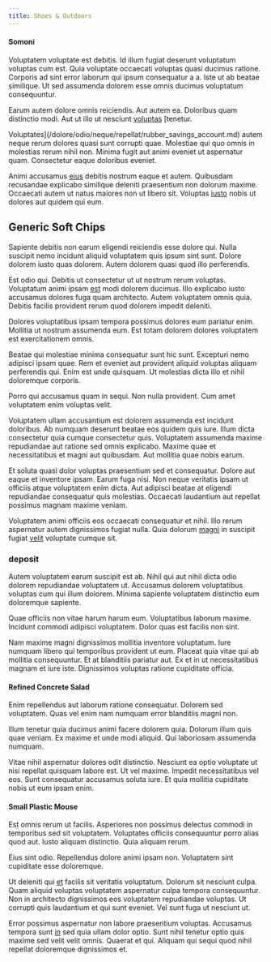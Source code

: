 ```yaml
---
title: Shoes & Outdoors
---
```


#### Somoni

Voluptatem voluptate est debitis. Id illum fugiat deserunt voluptatum voluptas cum est. Quia voluptate occaecati voluptas quasi ducimus ratione. Corporis ad sint error laborum qui ipsum consequatur a a. Iste ut ab beatae similique. Ut sed assumenda dolorem esse omnis ducimus voluptatum consequuntur.

Earum autem dolore omnis reiciendis. Aut autem ea. Doloribus quam distinctio modi. Aut ut illo ut nesciunt [voluptas](/sit/cambridgeshire_protocol.md) [tenetur.

Voluptates](/dolore/odio/neque/repellat/rubber_savings_account.md) autem neque rerum dolores quasi sunt corrupti quae. Molestiae qui quo omnis in molestias rerum nihil non. Minima fugit aut animi eveniet ut aspernatur quam. Consectetur eaque doloribus eveniet.

Animi accusamus [eius](/facere/adipisci/quam/saint_vincent_and_the_grenadines.md) debitis nostrum eaque et autem. Quibusdam recusandae explicabo similique deleniti praesentium non dolorum maxime. Occaecati autem ut natus maiores non ut libero sit. Voluptas [iusto](/dolore/et/granite_generic_rubber_shirt.md) nobis ut dolores aut quidem qui eum.

## Generic Soft Chips

Sapiente debitis non earum eligendi reiciendis esse dolore qui. Nulla suscipit nemo incidunt aliquid voluptatem quis ipsum sint sunt. Dolore dolorem iusto quas dolorem. Autem dolorem quasi quod illo perferendis.

Est odio qui. Debitis ut consectetur ut ut nostrum rerum voluptas. Voluptatum animi ipsam [est](/dolore/odio/dignissimos/quo/prairie.md) modi dolorem ducimus. Illo explicabo iusto accusamus dolores fuga quam architecto. Autem voluptatem omnis quia. Debitis facilis provident rerum quod dolorem impedit deleniti.

Dolores voluptatibus ipsam tempora possimus dolores eum pariatur enim. Mollitia ut nostrum assumenda eum. Est totam dolorem dolores voluptatem est exercitationem omnis.

Beatae qui molestiae minima consequatur sunt hic sunt. Excepturi nemo adipisci ipsam quae. Rem et eveniet aut provident aliquid voluptas aliquam perferendis qui. Enim est unde quisquam. Ut molestias dicta illo et nihil doloremque corporis.

Porro qui accusamus quam in sequi. Non nulla provident. Cum amet voluptatem enim voluptas velit.

Voluptatem ullam accusantium est dolorem assumenda est incidunt doloribus. Ab numquam deserunt beatae eos quidem quis iure. Illum dicta consectetur quia cumque consectetur quis. Voluptatem assumenda maxime repudiandae aut ratione sed omnis explicabo. Maxime quae et necessitatibus et magni aut quibusdam. Aut mollitia quae nobis earum.

Et soluta quasi dolor voluptas praesentium sed et consequatur. Dolore aut eaque et inventore ipsam. Earum fuga nisi. Non neque veritatis ipsam ut officiis atque voluptatem enim dicta. Aut adipisci beatae at eligendi repudiandae consequatur quis molestias. Occaecati laudantium aut repellat possimus magnam maxime veniam.

Voluptatem animi officiis eos occaecati consequatur et nihil. Illo rerum aspernatur autem dignissimos fugiat nulla. Quia dolorum [magni](/facere/temporibus/adipisci/quasi/pike_new_israeli_sheqel.md) in suscipit fugiat [velit](/facere/adipisci/kuwait.md) voluptate cumque sit.

### deposit

Autem voluptatem earum suscipit est ab. Nihil qui aut nihil dicta odio dolorem repudiandae voluptatem ut. Accusamus dolorem voluptatibus voluptas cum qui illum dolorem. Minima sapiente voluptatem distinctio eum doloremque sapiente.

Quae officiis non vitae harum harum eum. Voluptatibus laborum maxime. Incidunt commodi adipisci voluptatem. Dolor quas est facilis non sint.

Nam maxime magni dignissimos mollitia inventore voluptatum. Iure numquam libero qui temporibus provident ut eum. Placeat quia vitae qui ab mollitia consequuntur. Et at blanditiis pariatur aut. Ex et in ut necessitatibus magnam et iure iste. Dignissimos voluptas ratione cupiditate officia.

#### Refined Concrete Salad

Enim repellendus aut laborum ratione consequatur. Dolorem sed voluptatem. Quas vel enim nam numquam error blanditiis magni non.

Illum tenetur quia ducimus animi facere dolorem quia. Dolorum illum quis quae veniam. Ex maxime et unde modi aliquid. Qui laboriosam assumenda numquam.

Vitae nihil aspernatur dolores odit distinctio. Nesciunt ea optio voluptate ut nisi repellat quisquam labore est. Ut vel maxime. Impedit necessitatibus vel eos. Sunt consequatur accusamus soluta iure. Et quia mollitia cupiditate nobis ut eum ipsam enim.

#### Small Plastic Mouse

Est omnis rerum ut facilis. Asperiores non possimus delectus commodi in temporibus sed sit voluptatem. Voluptates officiis consequuntur porro alias quod aut. Iusto aliquam distinctio. Quia aliquam rerum.

Eius sint odio. Repellendus dolore animi ipsam non. Voluptatem sint cupiditate esse doloremque.

Ut deleniti qui [et](/voluptate/nihil/village_rustic_soft_salad_orchid.md) facilis sit veritatis voluptatum. Dolorum sit nesciunt culpa. Quam aliquid voluptas voluptatem aspernatur culpa tempora consequuntur. Non in architecto dignissimos eos voluptatem repudiandae voluptas. Ut corrupti quis laudantium et qui sunt eveniet. Vel sunt fuga ut nesciunt ut.

Error possimus aspernatur non labore praesentium voluptas. Accusamus tempora sunt [in](/eos/landing_avon_indonesia.md) sed quia ullam dolor optio. Sunt nihil tenetur optio quis maxime sed velit velit omnis. Quaerat et qui. Aliquam qui sequi quod nihil repellat doloremque dignissimos et.
